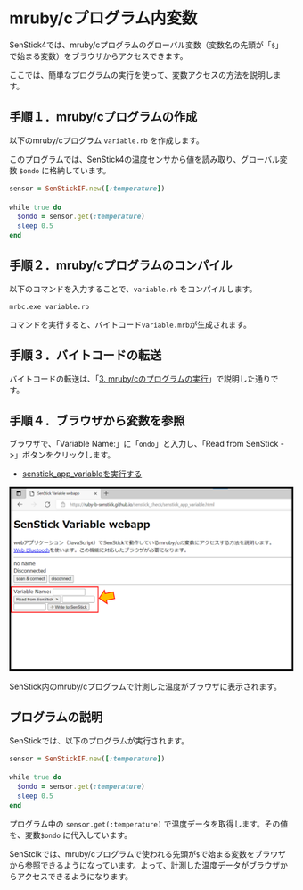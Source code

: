 <style>
img {
    border: 3px black solid;
}
</style>

# mruby/cプログラム内変数

SenStick4では、mruby/cプログラムのグローバル変数（変数名の先頭が「`$`」で始まる変数）をブラウザからアクセスできます。

ここでは、簡単なプログラムの実行を使って、変数アクセスの方法を説明します。

## 手順１．mruby/cプログラムの作成

以下のmruby/cプログラム `variable.rb` を作成します。

このプログラムでは、SenStick4の温度センサから値を読み取り、グローバル変数 `$ondo` に格納しています。

```Ruby
sensor = SenStickIF.new([:temperature])

while true do
  $ondo = sensor.get(:temperature)
  sleep 0.5
end
```

## 手順２．mruby/cプログラムのコンパイル

以下のコマンドを入力することで、`variable.rb` をコンパイルします。

```
mrbc.exe variable.rb
```

コマンドを実行すると、バイトコード`variable.mrb`が生成されます。

## 手順３．バイトコードの転送

バイトコードの転送は、「[3. mruby/cのプログラムの実行](./tutorial-3.md)」で説明した通りです。

## 手順４．ブラウザから変数を参照

ブラウザで、「Variable Name:」に「`ondo`」と入力し、「Read from SenStick ->」ボタンをクリックします。

- [senstick_app_variableを実行する](https://ruby-b-senstick.github.io/senstick_check/senstick_app_variable.html)

![変数の参照](./images/fig05-01.png)

SenStick内のmruby/cプログラムで計測した温度がブラウザに表示されます。

## プログラムの説明

SenStickでは、以下のプログラムが実行されます。

```Ruby
sensor = SenStickIF.new([:temperature])

while true do
  $ondo = sensor.get(:temperature)
  sleep 0.5
end
```

プログラム中の `sensor.get(:temperature)` で温度データを取得します。その値を、変数`$ondo` に代入しています。

SenStcikでは、mruby/cプログラムで使われる先頭が`$`で始まる変数をブラウザから参照できるようになっています。よって、計測した温度データがブラウザからアクセスできるようになります。


